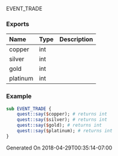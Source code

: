 EVENT_TRADE
### Exports
**Name**|**Type**|**Description**
:-----|:-----|:-----
copper|int|
silver|int|
gold|int|
platinum|int|
### Example
```perl
sub EVENT_TRADE {
	quest::say($copper); # returns int
	quest::say($silver); # returns int
	quest::say($gold); # returns int
	quest::say($platinum); # returns int
}
```

Generated On 2018-04-29T00:35:14-07:00